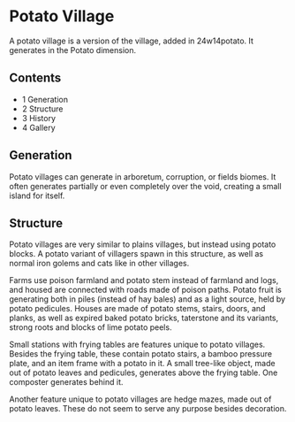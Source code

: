 # Potato Village
A potato village is a version of the village, added in 24w14potato. It generates in the Potato dimension.

## Contents
- 1 Generation
- 2 Structure
- 3 History
- 4 Gallery

## Generation
Potato villages can generate in arboretum, corruption, or fields biomes. It often generates partially or even completely over the void, creating a small island for itself.

## Structure
Potato villages are very similar to plains villages, but instead using potato blocks. A potato variant of villagers spawn in this structure, as well as normal iron golems and cats like in other villages.

Farms use poison farmland and potato stem instead of farmland and logs, and housed are connected with roads made of poison paths. Potato fruit is generating both in piles (instead of hay bales) and as a light source, held by potato pedicules. Houses are made of potato stems, stairs, doors, and planks, as well as expired baked potato bricks, taterstone and its variants, strong roots and blocks of lime potato peels.

Small stations with frying tables are features unique to potato villages. Besides the frying table, these contain potato stairs, a bamboo pressure plate, and an item frame with a potato in it. A small tree-like object, made out of potato leaves and pedicules, generates above the frying table. One composter generates behind it.

Another feature unique to potato villages are hedge mazes, made out of potato leaves. These do not seem to serve any purpose besides decoration.

